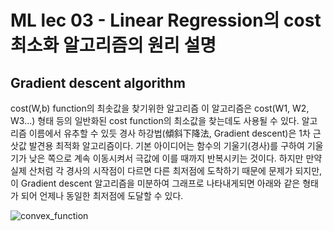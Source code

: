 # ML lec 03 - Linear Regression의 cost 최소화 알고리즘의 원리 설명
## Gradient descent algorithm
cost(W,b) function의 최솟값을 찾기위한 알고리즘
이 알고리즘은 cost(W1, W2, W3...) 형태 등의 일반화된 cost function의 최소값을 찾는데도 사용될 수 있다.
알고리즘 이름에서 유추할 수 있듯 경사 하강법(傾斜下降法, Gradient descent)은 1차 근삿값 발견용 최적화 알고리즘이다. 기본 아이디어는 함수의 기울기(경사)를 구하여 기울기가 낮은 쪽으로 계속 이동시켜서 극값에 이를 때까지 반복시키는 것이다.
하지만 만약 실제 산처럼 각 경사의 시작점이 다르면 다른 최저점에 도착하기 때문에 문제가 되지만, 이 Gradient descent 알고리즘을 미분하여 그래프로 나타내게되면 아래와 같은 형태가 되어 언제나 동일한 최저점에 도달할 수 있다.

![convex_function](../images/convex_function.png)

